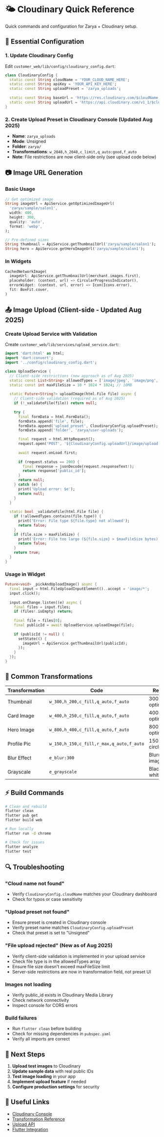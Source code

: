 # 🌤️ Cloudinary Quick Reference

Quick commands and configuration for Zarya + Cloudinary setup.

## 🔧 Essential Configuration

### 1. Update Cloudinary Config
Edit `customer_web/lib/config/cloudinary_config.dart`:

```dart
class CloudinaryConfig {
  static const String cloudName = 'YOUR_CLOUD_NAME_HERE';
  static const String apiKey = 'YOUR_API_KEY_HERE';
  static const String uploadPreset = 'zarya_uploads';
  
  static const String baseUrl = 'https://res.cloudinary.com/$cloudName';
  static const String uploadUrl = 'https://api.cloudinary.com/v1_1/$cloudName';
}
```

### 2. Create Upload Preset in Cloudinary Console (Updated Aug 2025)
- **Name**: `zarya_uploads`
- **Mode**: Unsigned
- **Folder**: `zarya/`
- **Transformations**: `w_2048,h_2048,c_limit,q_auto:good,f_auto`
- **Note**: File restrictions are now client-side only (see upload code below)

## 📷 Image URL Generation

### Basic Usage
```dart
// Get optimized image
String imageUrl = ApiService.getOptimizedImageUrl(
  'zarya/sample/salon1',
  width: 400,
  height: 300,
  quality: 'auto',
  format: 'webp',
);

// Pre-defined sizes
String thumbnail = ApiService.getThumbnailUrl('zarya/sample/salon1');
String hero = ApiService.getHeroImageUrl('zarya/sample/salon1');
```

### In Widgets
```dart
CachedNetworkImage(
  imageUrl: ApiService.getThumbnailUrl(merchant.images.first),
  placeholder: (context, url) => CircularProgressIndicator(),
  errorWidget: (context, url, error) => Icon(Icons.error),
  fit: BoxFit.cover,
)
```

## 📤 Image Upload (Client-side - Updated Aug 2025)

### Create Upload Service with Validation
Create `customer_web/lib/services/upload_service.dart`:

```dart
import 'dart:html' as html;
import 'dart:convert';
import '../config/cloudinary_config.dart';

class UploadService {
  // Client-side restrictions (new approach as of Aug 2025)
  static const List<String> allowedTypes = ['image/jpeg', 'image/png', 'image/webp', 'image/gif'];
  static const int maxFileSize = 10 * 1024 * 1024; // 10MB
  
  static Future<String?> uploadImage(html.File file) async {
    // Client-side validation (required as of Aug 2025)
    if (!_validateFile(file)) return null;
    
    try {
      final formData = html.FormData();
      formData.append('file', file);
      formData.append('upload_preset', CloudinaryConfig.uploadPreset);
      formData.append('folder', 'zarya/user-uploads');

      final request = html.HttpRequest();
      request.open('POST', '${CloudinaryConfig.uploadUrl}/image/upload');
      
      await request.onLoad.first;
      
      if (request.status == 200) {
        final response = jsonDecode(request.responseText!);
        return response['public_id'];
      }
      return null;
    } catch (e) {
      print('Upload error: $e');
      return null;
    }
  }
  
  static bool _validateFile(html.File file) {
    if (!allowedTypes.contains(file.type)) {
      print('Error: File type ${file.type} not allowed');
      return false;
    }
    if (file.size > maxFileSize) {
      print('Error: File too large (${file.size} > $maxFileSize bytes)');
      return false;
    }
    return true;
  }
}
```

### Usage in Widget
```dart
Future<void> _pickAndUploadImage() async {
  final input = html.FileUploadInputElement()..accept = 'image/*';
  input.click();
  
  input.onChange.listen((e) async {
    final files = input.files;
    if (files!.isEmpty) return;
    
    final file = files[0];
    final publicId = await UploadService.uploadImage(file);
    
    if (publicId != null) {
      setState(() {
        imageUrl = ApiService.getThumbnailUrl(publicId);
      });
    }
  });
}
```

## 🔗 Common Transformations

| Transformation | Code | Result |
|---------------|------|---------|
| Thumbnail | `w_300,h_200,c_fill,q_auto,f_auto` | 300x200 optimized |
| Card Image | `w_400,h_250,c_fill,q_auto,f_auto` | 400x250 optimized |
| Hero Image | `w_800,h_400,c_fill,q_auto,f_auto` | 800x400 optimized |
| Profile Pic | `w_150,h_150,c_fill,r_max,q_auto,f_auto` | 150x150 circle |
| Blur Effect | `e_blur:300` | Blurred image |
| Grayscale | `e_grayscale` | Black & white |

## ⚡ Build Commands

```bash
# Clean and rebuild
flutter clean
flutter pub get
flutter build web

# Run locally
flutter run -d chrome

# Check for issues
flutter analyze
flutter test
```

## 🔍 Troubleshooting

### "Cloud name not found"
- Verify `CloudinaryConfig.cloudName` matches your Cloudinary dashboard
- Check for typos or case sensitivity

### "Upload preset not found"
- Ensure preset is created in Cloudinary console
- Verify preset name matches `CloudinaryConfig.uploadPreset`
- Check that preset is set to "Unsigned"

### "File upload rejected" (New as of Aug 2025)
- Verify client-side validation is implemented in your upload service
- Check file type is in the allowedTypes array
- Ensure file size doesn't exceed maxFileSize limit
- Server-side restrictions are now in transformation field, not preset UI

### Images not loading
- Verify public_id exists in Cloudinary Media Library
- Check network connectivity
- Inspect console for CORS errors

### Build failures
- Run `flutter clean` before building
- Check for missing dependencies in `pubspec.yaml`
- Verify all imports are correct

## 📱 Next Steps

1. **Upload test images** to Cloudinary
2. **Update sample data** with real public IDs
3. **Test image loading** in your app
4. **Implement upload feature** if needed
5. **Configure production settings** for security

## 🔗 Useful Links

- [Cloudinary Console](https://console.cloudinary.com/)
- [Transformation Reference](https://cloudinary.com/documentation/image_transformation_reference)
- [Upload API](https://cloudinary.com/documentation/image_upload_api_reference)
- [Flutter Integration](https://cloudinary.com/documentation/flutter_integration)
